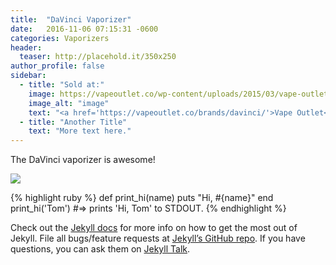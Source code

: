 ```yaml
---
title:  "DaVinci Vaporizer"
date:   2016-11-06 07:15:31 -0600
categories: Vaporizers
header:
  teaser: http://placehold.it/350x250
author_profile: false
sidebar:
  - title: "Sold at:"
    image: https://vapeoutlet.co/wp-content/uploads/2015/03/vape-outlet.jpg
    image_alt: "image"
    text: "<a href='https://vapeoutlet.co/brands/davinci/'>Vape Outlet</a>"
  - title: "Another Title"
    text: "More text here."
---
```

The DaVinci vaporizer is awesome!

<a href="#"><img src="https://vapeoutlet.co/wp-content/uploads/2016/10/davinci-iq-vaporizer.jpg" /></a>

{% highlight ruby %}
def print_hi(name)
  puts "Hi, #{name}"
end
print_hi('Tom')
#=> prints 'Hi, Tom' to STDOUT.
{% endhighlight %}

Check out the [Jekyll docs][jekyll-docs] for more info on how to get the most out of Jekyll. File all bugs/feature requests at [Jekyll’s GitHub repo][jekyll-gh]. If you have questions, you can ask them on [Jekyll Talk][jekyll-talk].

[jekyll-docs]: http://jekyllrb.com/docs/home
[jekyll-gh]:   https://github.com/jekyll/jekyll
[jekyll-talk]: https://talk.jekyllrb.com/

